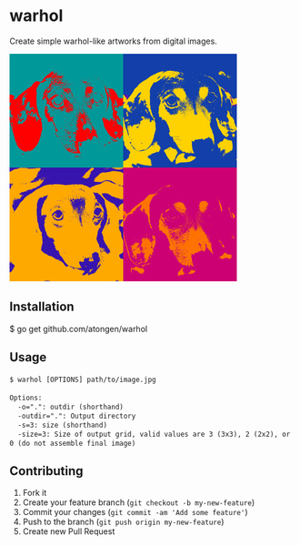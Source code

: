 # warhol

Create simple warhol-like artworks from digital images.

![Obi Warhol](obi-warhol2-small.jpg)

## Installation

$ go get github.com/atongen/warhol

## Usage

```
$ warhol [OPTIONS] path/to/image.jpg

Options:
  -o=".": outdir (shorthand)
  -outdir=".": Output directory
  -s=3: size (shorthand)
  -size=3: Size of output grid, valid values are 3 (3x3), 2 (2x2), or 0 (do not assemble final image)
```

## Contributing

1. Fork it
2. Create your feature branch (`git checkout -b my-new-feature`)
3. Commit your changes (`git commit -am 'Add some feature'`)
4. Push to the branch (`git push origin my-new-feature`)
5. Create new Pull Request
